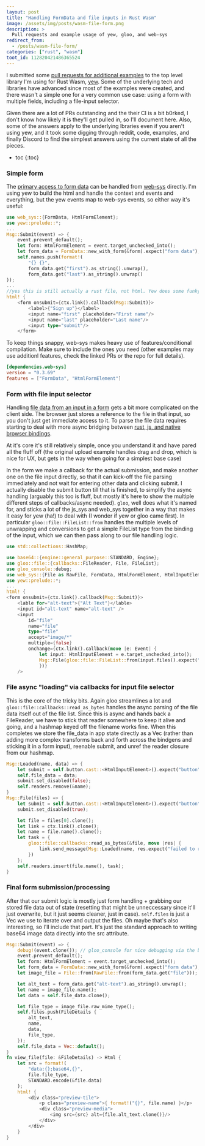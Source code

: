 ```yaml
---
layout: post
title: "Handling FormData and file inputs in Rust Wasm"
image: /assets/img/posts/wasm-file-form.png
description: >
  Pull requests and example usage of yew, gloo, and web-sys
redirect_from:
  - /posts/wasm-file-form/
categories: ["rust", "wasm"]
toot_id: 112820421486365524
---
```


I submitted some [pull requests for additional examples](https://github.com/knzai/yew/pulls) to the top level library I'm using for Rust Wasm, [yew](https://yew.rs/). Some of the underlying tech and libraries have advanced since most of the examples were created, and there wasn't a simple one for a very common use case: using a form with multiple fields, including a file-input selector.

Given there are a lot of PRs outstanding and the their CI is a bit b0rked, I don't know how likely it is they'll get pulled in, so I'll document here. Also, some of the answers apply to the underlying lbraries even if you aren't using yew, and it took some digging through reddit, code, examples, and finally Discord to find the simplest answers using the current state of all the pieces.

* toc
{:toc}

### Simple form

The [primary access to form data](https://github.com/knzai/yew/pull/3/files) can be handled from [web-sys](https://crates.io/crates/web-sys) directly. I'm using yew to build the html and handle the context and events and everything, but the yew events map to web-sys events, so either way it's useful:

```rust
use web_sys::{FormData, HtmlFormElement};
use yew::prelude::*;
...
Msg::Submit(event) => {
	event.prevent_default();
	let form: HtmlFormElement = event.target_unchecked_into();
	let form_data = FormData::new_with_form(&form).expect("form data");
	self.names.push(format!(
	    "{} {}",
	    form_data.get("first").as_string().unwrap(),
	    form_data.get("last").as_string().unwrap()
));
...
//yes this is still actually a rust file, not html. Yew does some funky with a macro for handling inline html nodes
html! {
	<form onsubmit={ctx.link().callback(Msg::Submit)}>
	    <label>{"Sign up"}</label>
	    <input name="first" placeholder="First name"/>
	    <input name="last" placeholder="Last name"/>
	    <input type="submit"/>
	</form>
```

To keep things snappy, web-sys makes heavy use of features/conditional compilation. Make sure to include the ones you need (other examples may use additionl features, check the linked PRs or the repo for full details).
```toml
[dependencies.web-sys]
version = "0.3.69"
features = ["FormData", "HtmlFormElement"]
```

### Form with file input selector

Handling [file data from an input in a form](https://github.com/knzai/yew/pull/2/files) gets a bit more complicated on the client side. The browser just stores a reference to the file in that input, so you don't just get immediate access to it. To parse the file data requires starting to deal with more async bridging between [rust, js, and native browser bindings](https://rustwasm.github.io/wasm-bindgen/introduction.html).

At it's core it's still relatively simple, once you understand it and have pared all the fluff off (the original upload example handles drag and drop, which is nice for UX, but gets in the way when going for a simplest base case)

In the form we make a callback for the actual submission, and make another one on the file input directly, so that it can kick-off the file parsing immediately and not wait for entering other data and clicking submit. I actually disable the submit button till that is finished, to simplify the async handling (arguably this too is fluff, but mostly it's here to show the multiple different steps of callbacks/async needed). `gloo`, well does what it's named for, and sticks a lot of the js_sys and web_sys together in a way that makes it easy for yew (ha!) to deal with (I wonder if yew or gloo came first). In particular `gloo::file::FileList::from` handles the multiple levels of unwrapping and conversions to get a simple FileList type from the binding of the input, which we can then pass along to our file handling logic.
```rust
use std::collections::HashMap;

use base64::{engine::general_purpose::STANDARD, Engine};
use gloo::file::{callbacks::FileReader, File, FileList};
use gloo_console::debug;
use web_sys::{File as RawFile, FormData, HtmlFormElement, HtmlInputElement};
use yew::prelude::*;
...
html! {
<form onsubmit={ctx.link().callback(Msg::Submit)}>
    <lable for="alt-text">{"Alt Text"}</lable>
    <input id="alt-text" name="alt-text" />
    <input
        id="file"
        name="file"
        type="file"
        accept="image/*"
        multiple={false}
        onchange={ctx.link().callback(move |e: Event| {
            let input: HtmlInputElement = e.target_unchecked_into();
            Msg::File(gloo::file::FileList::from(input.files().expect("file")))
            })}
    />
```

### File async "loading" via callbacks for input file selector

This is the core of the tricky bits. Again gloo streamlines a lot and `gloo::file::callbacks::read_as_bytes` handles the async parsing of the file data itself out of the file list. Since this is async and hands back a FileReader, we have to stick that reader somewhere to keep it alive and going, and a hashmap keyed off the filename works fine. When this completes we store the file_data in app state directly as a Vec<byte> (rather than adding more complex transforms back and forth across the bindgens and sticking it in a form input), reenable submit, and unref the reader closure from our hashmap.

```rust
Msg::Loaded(name, data) => {
    let submit = self.button.cast::<HtmlInputElement>().expect("button");
    self.file_data = data;
    submit.set_disabled(false);
    self.readers.remove(&name);
}
Msg::File(files) => {
    let submit = self.button.cast::<HtmlInputElement>().expect("button");
    submit.set_disabled(true);

    let file = files[0].clone();
    let link = ctx.link().clone();
    let name = file.name().clone();
    let task = {
        gloo::file::callbacks::read_as_bytes(&file, move |res| {
            link.send_message(Msg::Loaded(name, res.expect("failed to read file")));
        })
    };
    self.readers.insert(file.name(), task);
}
```

### Final form submission/processing

After that our submit logic is mostly just form handling + grabbing our stored file data out of state (resetting that might be unneccessary since it'll just overwrite, but it just seems cleaner, just in case). `self.files` is just a Vec<FileDetails> we use to iterate over and output the files. Oh maybe that's also interesting, so I'll include that part. It's just the standard approach to writing base64 image data directly into the src attribute.

```rust
Msg::Submit(event) => {
    debug!(event.clone()); // gloo_console for nice debugging via the browser inspector console
    event.prevent_default();
    let form: HtmlFormElement = event.target_unchecked_into();
    let form_data = FormData::new_with_form(&form).expect("form data");
    let image_file = File::from(RawFile::from(form_data.get("file")));

    let alt_text = form_data.get("alt-text").as_string().unwrap();
    let name = image_file.name();
    let data = self.file_data.clone();

    let file_type = image_file.raw_mime_type();
    self.files.push(FileDetails {
        alt_text,
        name,
        data,
        file_type,
    });
    self.file_data = Vec::default();
}
fn view_file(file: &FileDetails) -> Html {
    let src = format!(
        "data:{};base64,{}",
        file.file_type,
        STANDARD.encode(&file.data)
    );
    html! {
        <div class="preview-tile">
            <p class="preview-name">{ format!("{}", file.name) }</p>
            <div class="preview-media">
                <img src={src} alt={file.alt_text.clone()}/>
            </div>
        </div>
    }
}

```